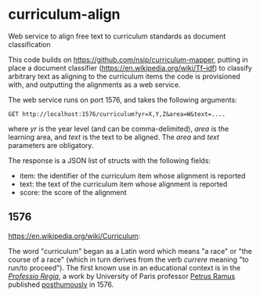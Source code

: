 # curriculum-align
Web service to align free text to curriculum standards as document classification

This code builds on https://github.com/nsip/curriculum-mapper, putting in place a 
document classifier (https://en.wikipedia.org/wiki/Tf–idf) to classify arbitrary
text as aligning to the curriculum items the code is provisioned with,
and outputting the alignments as a web service.

The web service runs on port 1576, and takes the following arguments:

````
GET http://localhost:1576/curriculum?yr=X,Y,Z&area=W&text=....
````
where _yr_ is the year level (and can be comma-delimited), _area_ is the learning area, and _text_ is the text to be aligned. The _area_ and _text_ parameters are obligatory.

The response is a JSON list of structs with the following fields:

* item: the identifier of the curriculum item whose alignment is reported
* text: the text of the curriculum item whose alignment is reported
* score: the score of the alignment


## 1576

https://en.wikipedia.org/wiki/Curriculum:

The word "curriculum" began as a Latin word which means "a race" or "the course of a race" (which in turn derives from the verb _currere_ meaning "to run/to proceed"). The first known use in an educational context is in the [_Professio Regia_](https://books.google.com.au/books?id=bG5EAAAAcAAJ&printsec=frontcover&hl=el&source=gbs_ge_summary_r&cad=0#v=onepage&q=curriculum&f=false), a work by University of Paris professor [Petrus Ramus](https://en.wikipedia.org/wiki/Petrus_Ramus) published [posthumously](https://en.wikipedia.org/wiki/St._Bartholomew%27s_Day_massacre) in 1576.
